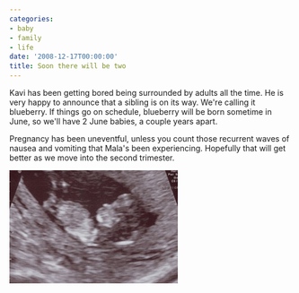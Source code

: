 ```yaml
---
categories:
- baby
- family
- life
date: '2008-12-17T00:00:00'
title: Soon there will be two
---
```



Kavi has been getting bored being surrounded by adults all the time. He is very happy to announce that a sibling is on its way. We're calling it blueberry. If things go on schedule, blueberry will be born sometime in June, so we'll have 2 June babies, a couple years apart.

Pregnancy has been uneventful, unless you count those recurrent waves of nausea and vomiting that Mala's been experiencing. Hopefully that will get better as we move into the second trimester.

<a href="/images/blueberry-12wks-best.jpg"><img title="blueberry-12wks-best" src="/images/blueberry-12wks-best-300x202.jpg" alt="blueberry" width="300" height="202" /></a>
